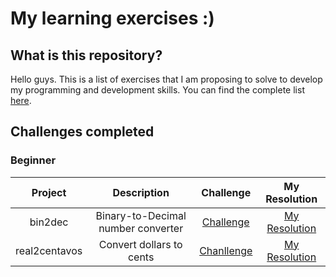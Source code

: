 # My learning exercises :)

## What is this repository?

Hello guys. This is a list of exercises that I am proposing to solve to develop my programming and development skills. You can find the complete list [here](https://github.com/gabrielsanva/app-ideas).

## Challenges completed

### Beginner

Project|Description|Challenge|My Resolution
:-----:|:---------:|:-------:|:---:
bin2dec|Binary-to-Decimal number converter|[Challenge](https://github.com/gabrielsanva/app-ideas/blob/master/Projects/1-Beginner/Bin2Dec-App.md)|[My Resolution](bin2dec/)
real2centavos|Convert dollars to cents|[Chanllenge](https://github.com/gabrielsanva/app-ideas/blob/master/Projects/1-Beginner/Dollars-To-Cents-App.md)|[My Resolution](real2centavos)
